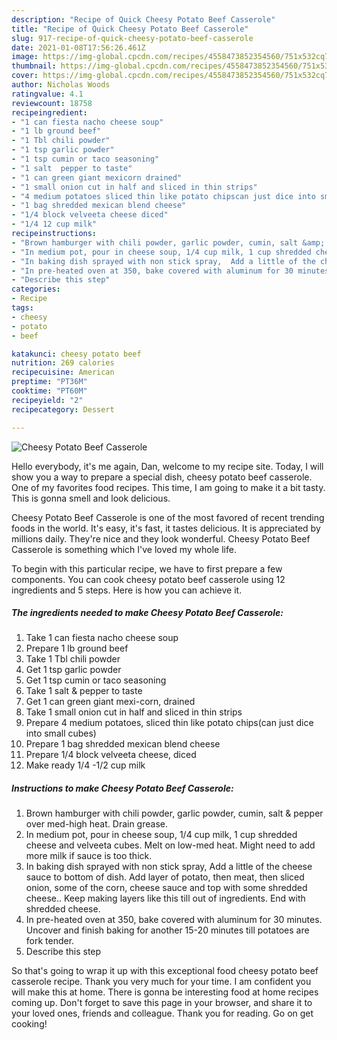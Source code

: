 ```yaml
---
description: "Recipe of Quick Cheesy Potato Beef Casserole"
title: "Recipe of Quick Cheesy Potato Beef Casserole"
slug: 917-recipe-of-quick-cheesy-potato-beef-casserole
date: 2021-01-08T17:56:26.461Z
image: https://img-global.cpcdn.com/recipes/4558473852354560/751x532cq70/cheesy-potato-beef-casserole-recipe-main-photo.jpg
thumbnail: https://img-global.cpcdn.com/recipes/4558473852354560/751x532cq70/cheesy-potato-beef-casserole-recipe-main-photo.jpg
cover: https://img-global.cpcdn.com/recipes/4558473852354560/751x532cq70/cheesy-potato-beef-casserole-recipe-main-photo.jpg
author: Nicholas Woods
ratingvalue: 4.1
reviewcount: 18758
recipeingredient:
- "1 can fiesta nacho cheese soup"
- "1 lb ground beef"
- "1 Tbl chili powder"
- "1 tsp garlic powder"
- "1 tsp cumin or taco seasoning"
- "1 salt  pepper to taste"
- "1 can green giant mexicorn drained"
- "1 small onion cut in half and sliced in thin strips"
- "4 medium potatoes sliced thin like potato chipscan just dice into small cubes"
- "1 bag shredded mexican blend cheese"
- "1/4 block velveeta cheese diced"
- "1/4 12 cup milk"
recipeinstructions:
- "Brown hamburger with chili powder, garlic powder, cumin, salt &amp; pepper over med-high heat. Drain grease."
- "In medium pot, pour in cheese soup, 1/4 cup milk, 1 cup shredded cheese and velveeta cubes. Melt on low-med heat. Might need to add more milk if sauce is too thick."
- "In baking dish sprayed with non stick spray,  Add a little of the cheese sauce to bottom of dish.  Add layer of potato, then meat, then sliced onion, some of the corn, cheese sauce and top with some shredded cheese.. Keep making layers like this till out of ingredients. End with shredded cheese."
- "In pre-heated oven at 350, bake covered with aluminum for 30 minutes. Uncover and finish baking for another 15-20 minutes till potatoes are fork tender."
- "Describe this step"
categories:
- Recipe
tags:
- cheesy
- potato
- beef

katakunci: cheesy potato beef 
nutrition: 269 calories
recipecuisine: American
preptime: "PT36M"
cooktime: "PT60M"
recipeyield: "2"
recipecategory: Dessert

---
```



![Cheesy Potato Beef Casserole](https://img-global.cpcdn.com/recipes/4558473852354560/751x532cq70/cheesy-potato-beef-casserole-recipe-main-photo.jpg)

Hello everybody, it's me again, Dan, welcome to my recipe site. Today, I will show you a way to prepare a special dish, cheesy potato beef casserole. One of my favorites food recipes. This time, I am going to make it a bit tasty. This is gonna smell and look delicious.

Cheesy Potato Beef Casserole is one of the most favored of recent trending foods in the world. It's easy, it's fast, it tastes delicious. It is appreciated by millions daily. They're nice and they look wonderful. Cheesy Potato Beef Casserole is something which I've loved my whole life.




To begin with this particular recipe, we have to first prepare a few components. You can cook cheesy potato beef casserole using 12 ingredients and 5 steps. Here is how you can achieve it.

<!--inarticleads1-->

##### The ingredients needed to make Cheesy Potato Beef Casserole:

1. Take 1 can fiesta nacho cheese soup
1. Prepare 1 lb ground beef
1. Take 1 Tbl chili powder
1. Get 1 tsp garlic powder
1. Get 1 tsp cumin or taco seasoning
1. Take 1 salt &amp; pepper to taste
1. Get 1 can green giant mexi-corn, drained
1. Take 1 small onion cut in half and sliced in thin strips
1. Prepare 4 medium potatoes, sliced thin like potato chips(can just dice into small cubes)
1. Prepare 1 bag shredded mexican blend cheese
1. Prepare 1/4 block velveeta cheese, diced
1. Make ready 1/4 -1/2 cup milk




<!--inarticleads2-->

##### Instructions to make Cheesy Potato Beef Casserole:

1. Brown hamburger with chili powder, garlic powder, cumin, salt &amp; pepper over med-high heat. Drain grease.
1. In medium pot, pour in cheese soup, 1/4 cup milk, 1 cup shredded cheese and velveeta cubes. Melt on low-med heat. Might need to add more milk if sauce is too thick.
1. In baking dish sprayed with non stick spray,  Add a little of the cheese sauce to bottom of dish.  Add layer of potato, then meat, then sliced onion, some of the corn, cheese sauce and top with some shredded cheese.. Keep making layers like this till out of ingredients. End with shredded cheese.
1. In pre-heated oven at 350, bake covered with aluminum for 30 minutes. Uncover and finish baking for another 15-20 minutes till potatoes are fork tender.
1. Describe this step




So that's going to wrap it up with this exceptional food cheesy potato beef casserole recipe. Thank you very much for your time. I am confident you will make this at home. There is gonna be interesting food at home recipes coming up. Don't forget to save this page in your browser, and share it to your loved ones, friends and colleague. Thank you for reading. Go on get cooking!
